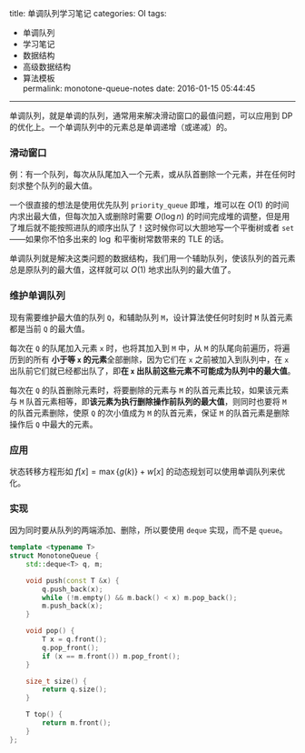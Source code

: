 title: 单调队列学习笔记
categories: OI
tags: 
  - 单调队列
  - 学习笔记
  - 数据结构
  - 高级数据结构
  - 算法模板  
permalink: monotone-queue-notes
date: 2016-01-15 05:44:45
---

单调队列，就是单调的队列，通常用来解决滑动窗口的最值问题，可以应用到 DP 的优化上。一个单调队列中的元素总是单调递增（或递减）的。

<!-- more -->

### 滑动窗口
例：有一个队列，每次从队尾加入一个元素，或从队首删除一个元素，并在任何时刻求整个队列的最大值。

一个很直接的想法是使用优先队列 `priority_queue` 即堆，堆可以在 $O(1)$ 的时间内求出最大值，但每次加入或删除时需要 $O({\log}n)$ 的时间完成堆的调整，但是用了堆后就不能按照进队的顺序出队了！这时候你可以大胆地写一个平衡树或者 `set`——如果你不怕多出来的 $\log$ 和平衡树常数带来的 TLE 的话。

单调队列就是解决这类问题的数据结构，我们用一个辅助队列，使该队列的首元素总是原队列的最大值，这样就可以 $O(1)$ 地求出队列的最大值了。

### 维护单调队列
现有需要维护最大值的队列 `Q`，和辅助队列 `M`，设计算法使任何时刻时 `M` 队首元素都是当前 `Q` 的最大值。

每次在 `Q` 的队尾加入元素 `x` 时，也将其加入到 `M` 中，从 `M` 的队尾向前遍历，将遍历到的所有 **小于等 `x` 的元素**全部删除，因为它们在 `x` 之前被加入到队列中，在 `x` 出队前它们就已经都出队了，即**在 `x` 出队前这些元素不可能成为队列中的最大值**。

每次在 `Q` 的队首删除元素时，将要删除的元素与 `M` 的队首元素比较，如果该元素与 `M` 队首元素相等，即**该元素为执行删除操作前队列的最大值**，则同时也要将 `M` 的队首元素删除，使原 `Q` 的次小值成为 `M` 的队首元素，保证 `M` 的队首元素是删除操作后 `Q` 中最大的元素。

### 应用
状态转移方程形如 $f[x]=\max\{g(k)\}+w[x]$ 的动态规划可以使用单调队列来优化。

### 实现
因为同时要从队列的两端添加、删除，所以要使用 `deque` 实现，而不是 `queue`。
```cpp
template <typename T>
struct MonotoneQueue {
	std::deque<T> q, m;

	void push(const T &x) {
		q.push_back(x);
		while (!m.empty() && m.back() < x) m.pop_back();
		m.push_back(x);
	}

	void pop() {
		T x = q.front();
		q.pop_front();
		if (x == m.front()) m.pop_front();
	}

	size_t size() {
		return q.size();
	}

	T top() {
		return m.front();
	}
};
```
